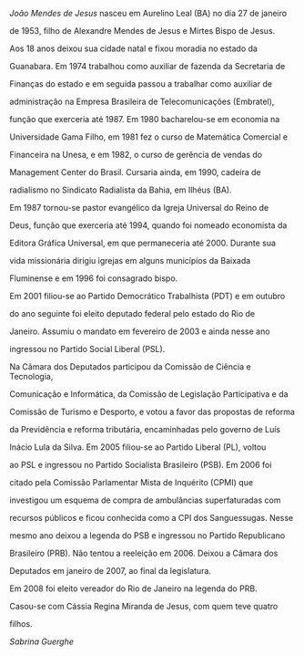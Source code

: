 

*João Mendes de Jesus* nasceu em Aurelino Leal (BA) no dia 27 de janeiro

de 1953, filho de Alexandre Mendes de Jesus e Mirtes Bispo de Jesus.



Aos 18 anos deixou sua cidade natal e fixou moradia no estado da

Guanabara. Em 1974 trabalhou como auxiliar de fazenda da Secretaria de

Finanças do estado e em seguida passou a trabalhar como auxiliar de

administração na Empresa Brasileira de Telecomunicações (Embratel),

função que exerceria até 1987. Em 1980 bacharelou-se em economia na

Universidade Gama Filho, em 1981 fez o curso de Matemática Comercial e

Financeira na Unesa, e em 1982, o curso de gerência de vendas do

Management Center do Brasil. Cursaria ainda, em 1990, cadeira de

radialismo no Sindicato Radialista da Bahia, em Ilhéus (BA).



Em 1987 tornou-se pastor evangélico da Igreja Universal do Reino de

Deus, função que exerceria até 1994, quando foi nomeado economista da

Editora Gráfica Universal, em que permaneceria até 2000. Durante sua

vida missionária dirigiu igrejas em alguns municípios da Baixada

Fluminense e em 1996 foi consagrado bispo.



Em 2001 filiou-se ao Partido Democrático Trabalhista (PDT) e em outubro

do ano seguinte foi eleito deputado federal pelo estado do Rio de

Janeiro. Assumiu o mandato em fevereiro de 2003 e ainda nesse ano

ingressou no Partido Social Liberal (PSL).



Na Câmara dos Deputados participou da Comissão de Ciência e Tecnologia,

Comunicação e Informática, da Comissão de Legislação Participativa e da

Comissão de Turismo e Desporto, e votou a favor das propostas de reforma

da Previdência e reforma tributária, encaminhadas pelo governo de Luís

Inácio Lula da Silva. Em 2005 filiou-se ao Partido Liberal (PL), voltou

ao PSL e ingressou no Partido Socialista Brasileiro (PSB). Em 2006 foi

citado pela Comissão Parlamentar Mista de Inquérito (CPMI) que

investigou um esquema de compra de ambulâncias superfaturadas com

recursos públicos e ficou conhecida como a CPI dos Sanguessugas. Nesse

mesmo ano deixou a legenda do PSB e ingressou no Partido Republicano

Brasileiro (PRB). Não tentou a reeleição em 2006. Deixou a Câmara dos

Deputados em janeiro de 2007, ao final da legislatura.



Em 2008 foi eleito vereador do Rio de Janeiro na legenda do PRB.



Casou-se com Cássia Regina Miranda de Jesus, com quem teve quatro

filhos.



*Sabrina Guerghe*



